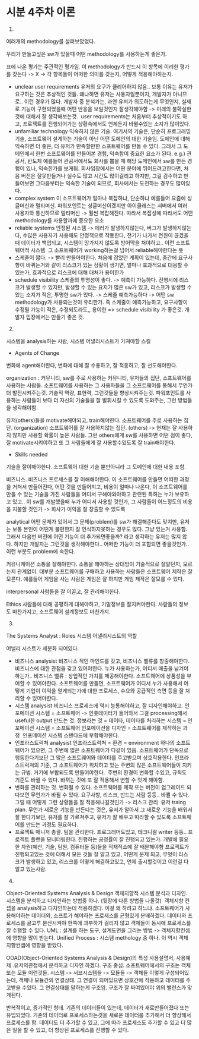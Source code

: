 # 시분 4주차 이론

1)
여러개의 methodology를 살펴보았었다.

우리가 만들고싶은 sw가 있을때 어떤 methodology를 사용하는게 좋은가.

표에 나온 평가는 주관적인 평가임. 이 methodology가 반드시 이 항목에 이러한 평가를 갖는다 -> X
	-> 각 항목들이 어떠한 의미를 갖는지, 어떻게 적용해야하는지.

- unclear user requirements 유저의 요구가 클리어하지 않음.. 보통 이유는 유저가 요구하는 것은 추상적인 것들. 왜냐하면 유저는 사용자일뿐이지, 개발자가 아니므로.. 이런 경우가 많다. 개발자 중 분석가는, 과연 유저가 의도하는게 무엇인지, 실제로 기능이 구현되었을때 어떤 반응을 보일것인지 잘생각해야함 -> 미래의 불확실한것에 대해서 잘 생각해보는것.  user requirements는 처음부터 추상적이기도 하고, 프로젝트를 진행되어가는 상황속에서도 언제든지 바뀔수있는 소지가 많이있다.
- unfamiliar technology 익숙하지 않은 기술. 여기서의 기술은, 단순히 프로그래밍 기술, 소프트웨어 설계하는 기술이 아닌 어떤 도메인의 대한 기술임. 도메인에 대해 익숙하면 더 좋은, 더 유저가 만족할만한 소프트웨어를 만들 수 있다. 그래서 그 도메인에서 한번 소프트웨어를 만들어본 경험, 익숙함이 중요한 요소가 된다. e.g.) 관공서, 반도체 예를들어 관공서에서도 회사를 뽑을 때 해당 도메인에서 sw를 만든 경험이 있나, 익숙한가를 보게됨. 회사입장에서는 어떤 분야에 뛰어드려고한다면, 처음 버전은 잘못만들거나 실수도 많고 시간도 많이걸리고 하지만, 그걸 감수하고 만들어보면 그다음부터는 익숙한 기술이 되므로, 회사에서는 도전하는 경우도 많이있다.
- complex system 이 소프트웨어가 얼마나 복잡하냐, 단순하냐 예를들어 요즘에 싱글머신과 멀티머신. 파워포인트는 싱글머신이겠지만 아이클래스는 서버에서 여러 사용자와 통신하므로 멀티머신 -> 훨씬 복잡해진다. 따라서 복잡성에 따라서도 어떤 methodology를 사용할까에 중요한 요소
- reliable systems 안정된 시스템 -> 에러가 발생하지않는다, 버그가 발생하지않는다, 수많은 사용자가 사용해도 안정적으로 작동한다, 전기가 나가서 전원이 끊겼을 때 데이터가 백업되고, 시스템이 망가지지 않도록 방어막을 쳐야하고.. 이런 소프트웨어적 시스템  그 소프트웨어가 working하는걸 넘어서 reliable해야한다는 뜻
- 스케줄이 짧다. -> 빨리 만들어야한다. 처음에 잡았던 계획이 있는데, 중간에 요구사항이 바뀌는거와 같이 리스크가 있는 상황이 생기면, 얼마나 효과적으로 대응할 수 있는가, 효과적으로 리스크에 대해 대처가 용이한가
- schedule visibility 스케줄의 투명성이 좋다. -> 예측이 가능하다. 진행시에 리스크가 발생할 수 있지만, 발생할 수 있는 요지가 많은 sw가 있고, 리스크가 발생할 수 있는 소지가 적은, 투명한 sw가 있다. -> 스케줄 예측가능하다 -> 어떤 sw methodology가 사용되는것이 유리한가. 즉 스케줄이 예측가능하고, 요구사항이 수정될 가능이 적은, 수정되도라도,, 용이한 => schedule visibility 가 좋은것. 개발자 입장에서는 만들기 좋은 것.

2)
시스템을 analysis하는 사람, 시스템 어낼리시스트가 가져야할 스킬

- Agents of Change

변화에 agent해야한다, 변화에 대해 잘 수용하고, 잘 적응하고, 잘 선도해야한다.

organization : 커뮤니티, sw를 주로 사용하는 커뮤니티, 유저들의 집단, 소프트웨어를 사용하는 사람들.
소프트웨어를 사용하는 그 사용자들을 그 소프트웨어를 통해서 무언가 더 발전시켜주는것. 기술적 역량, 표현력, 그런것들을 향상시켜주는것. 파워포인트를 사용하는 사람들이 보다 더 자신의 기술들을 잘 발휘시킬 수 있도록 도와주는, 그런 방법들을 생각해야함.

유저(others)들을 motivate해야되고, train해야한다.
소프트웨어를 주로 사용하는 집단. (organization)
소프트웨어를 잘 사용하지않는 집단. (others) -> 현재는 잘 사용하지 않지만 사용할 확률이 높은 사람들.
그런 others에게 sw를 사용하면 어떤 점이 좋다, 잘 motivate시켜야하고 또 그 사람들에게 잘 사용할수있도록 잘 train해야한다.

- Skills needed

기술을 잘이해야한다. 소프트웨어 대한 기술 뿐만아니라 그 도메인에 대한 내용 포함.

비즈니스. 비즈니스 프로세스를 잘 이해해야한다. 이 소프트웨어를 만들면 어떠한 과정을 거쳐서 만들어진다, 어떤 것을 만들어지고, 비용이 얼마나 나온다, 이 소프트웨어를 만들 수 있는 기술을 가진 사람들을 어디서 구해야와야하고 관련된 특허는 누가 보유하고 있고.. 이 sw를 개발했을때 누가 어디서 사용할 것인가, 그 사람들이 어느정도의 비용을 지불할 것인가
-> 회사가 이익을 잘 창출할 수 있도록

analytical
어떤 문제가 있어서 그 문제(problem)를 sw가 해결해준다도 맞지만,
유저는 보통 본인이 어떤게 불편한지 잘 인식하지못하는 경우도 많다. 그냥 있는거 사용함.
그래서 다음번 버전에 어떤 기능이 더 추가되면좋을까? 라고 생각하는 유저는 많지 않다.
하지만 개발자는 그런것을 생각해야한다..
어떠한 기능이 더 포함되면 좋을것인가..
이런 부분도 problem에 속한다.

커뮤니케이션
소통을 잘해야한다. 소통을 해야하는 상대방이 기술적으로 잘알던지, 모르는지 관계없이.
대부분 소프트웨어를 구매하고 사용하는 사람들은 소프트웨어 제작은 잘모른다.
예를들어 게임을 사는 사람은 게임은 잘 하지만 게임 제작은 잘모를 수 있다.

interpersonal
사람들을 잘 이끌고, 잘 관리해야한다.

Ethics
사람들에 대해 공평하게 대해야하고, 기밀정보를 잘지켜야한다. 사랃들의 정보도 마찬가지고, 소프트웨어 설계정보도 마찬가지.

3)
The Systems Analyst : Roles
시스템 어낼리시스트의 역할

어낼리 시스트가 세분화 되어있다.

- 비즈니스 analysist 비즈니스 적인 마인드를 갖고, 비즈니스 밸류를 창출해야한다. 비즈니스에 대한 관점을 갖고 있어야한다. 누가 사용하는가, 어디서 매출을 남겨야하는가.. 비즈니스 밸류 : 상업적인 가치를 제공해야한다. 소프트웨어에 상품성을 부여할 수 있어야한다. 소프트웨어를 만들면, 소프트웨어가 어디서 누가 사용해서 어떻게 기업이 이익을 얻게되는가에 대한 프로세스, 수요와 공급적인 측면 등을 잘 처리할 수 있어야한다.
- 시스템 analysist 비즈니스 프로세스에 역시 능통해야하고, 잘 디자인해야하고. 인포메이션 시스템 = 소프트웨어 -> 인풋데이터가 들어와서 그걸 processing해서 useful한 output 만드는 것. 정보라는 것 = 데이타, 데이타를 처리하는 시스템 = 인포메이션 시스템 = 소프트웨어 인포메이션을 디자인 = 소프트웨어를 제작하는 과정  인포메이션 시스템 스탠다드에 부합해야한다.
- 인프라스트럭쳐 analysist 인프라스트럭쳐 = 환경 = environment 하나의 소프트웨어가 있으면, 그 주변에 많은 소프트웨어가 다같이 있음. 소프트웨어가 단독으로 행동한다기보단 그 많은 소프트웨어와 데이터를 주고받으며 상호작용한다. 인프라스트럭쳐의 기준, 그 소프트웨어가 위치하고 있는 주변의 많은 소프트웨어들이 지키는 규범. 거기에 부합되도록 만들어야한다.  주변의 환경이 변화할 수있고, 규칙도 기준도 바뀔 수 있다. 바뀌는 것에 또 잘 적용해서 변할 수 잇게 해야함.
- 변화를 관리하는 것. 변화될 수 있다. 소프트웨어를 제작 또는 버전이 업그레이드 되다보면 무언가가 바뀔 수 있다. 요구사항, 리스크, 만드는 사람 등등.. 바뀔 수 있다. 그럴 때 어떻게 그런 상황들을 잘 적응해나갈것인가 -> 리스크 관리  유저 traing plan. 무언가 새로운 기능을 만든다는 것은, 유저가 알아서 그 새로운 기능을 배워서 잘 한다기보단, 유저를 잘 가르쳐주고, 유저가 잘 배우고 따라할 수 있도록 소프트웨어를 만드는 과정도 필요하다.
- 프로젝트 매니저 총괄. 팀을 관리한다. 프로그래머도있고, 테크니컬 writer 등등.. 프로젝트 플랜을 모니터링한다. 진행하는 공정률이 잘 진행되고 있는가. 개발에 필요한 자원(예산, 기술, 팀원, 컴퓨터들 등)들을 적재적소에 잘 배분해야함 프로젝트가 진행되고있는 것에 대해서 모든 것들 잘 알고 있고, 어떤게 문제 되고, 무엇이 리스크가 발생하고 있고, 리스크를 어떻게 해결하고있고, 언제 출시할것이고 이런걸 다 알고 있는사람.

4)
Object-Oriented Systems Analysis & Design
객체지향적 시스템 분석과 디자인. 시스템을 분석하고 디자인하는 방법중 하나. (뒷장에 다른 방법들 나올것)  객체지향 컨셉을 analysis하고 디자인하는데 적용하겠다.
이걸 왜 하려고 하느냐.
소프트웨어가 사용해야하는 데이터와, 소프트가 해야하는 프로세스를 균형있게 분배하겠다.
데이터와 프로세스를 골고루 분산시켜야 한쪽에 과부하가 걸리지 않고 객체들이 동시에 프로세스를 잘 수행할 수 있다.
UML : 설계를 하는 도구, 설계도면을 그리는 방법 -> 객체지향컨셉에 영향을 많이 받는다. Unified Process : 시스템 methology 중 하나. 이 역시 객체지향컨셉에 영향을 받았다.

OOAD(Object-Oriented Systems Analysis & Design)의 특성
사용설명서, 사용예제 .유저의관점에서 분석하고 디자인 하겠다.
구조 중심. 소프트웨어에서의 구조는 객체 또는 모듈 이런것들. 시스템 -> 서브시스템들 -> 모듈들 -> 객체들 이렇게 구성되어있는데, 객체나 모듈간의 연결상태. 그 연결이 되어있으면 상호간에 작용하고 데이터를 주고받을 수있다. 그 연결상태를 말하는게 구조임. 구조가 잘 짜여있어야 위의 밸런스가 맞게된다.

반복적이고, 증가적인 형태.
기존의 데이터들이 있는데, 데이터가 새로만들어졌다 또는 유입되었다.
기존의 데이터로 프로세스하는것을 새로운 데이터를 추가해서 더 향상해서 프로세스를 함. 데이터도 더 추가할 수 있고, 그에 따라 프로세스도 추가할 수 있고 더 많은 일을 할 수 있고, 더 향상된 프로세스를 진행할 수 있다.

	
